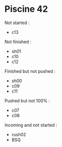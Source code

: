 # Piscine 42

Not started :
- c13

Not finished :
- sh01
- c10
- c12

Finished but not pushed :
- sh00
- c09
- c11

Pushed but not 100% :
- c07
- c08

Incoming and not started :
- rush02
- BSQ
